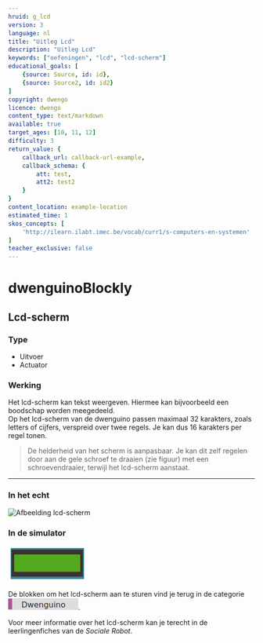 ```yaml
---
hruid: g_lcd
version: 3
language: nl
title: "Uitleg Lcd"
description: "Uitleg Lcd"
keywords: ["oefeningen", "lcd", "lcd-scherm"]
educational_goals: [
    {source: Source, id: id}, 
    {source: Source2, id: id2}
]
copyright: dwengo
licence: dwengo
content_type: text/markdown
available: true
target_ages: [10, 11, 12]
difficulty: 3
return_value: {
    callback_url: callback-url-example,
    callback_schema: {
        att: test,
        att2: test2
    }
}
content_location: example-location
estimated_time: 1
skos_concepts: [
    'http://ilearn.ilabt.imec.be/vocab/curr1/s-computers-en-systemen'
]
teacher_exclusive: false
---
```

# dwenguinoBlockly
## Lcd-scherm

### Type
- Uitvoer
- Actuator

### Werking
Het lcd-scherm kan tekst weergeven. Hiermee kan bijvoorbeeld een boodschap worden meegedeeld.<br>
Op het lcd-scherm van de dwenguino passen maximaal 32 karakters, zoals letters of cijfers, verspreid over twee regels. Je kan dus 16 karakters per regel tonen. 

> De helderheid van het scherm is aanpasbaar. Je kan dit zelf regelen door aan de gele schroef te draaien (zie figuur) met een schroevendraaier, terwijl het lcd-scherm aanstaat.

***

### In het echt

![](embed/dwenguino_lcd.png "Afbeelding lcd-scherm")

### In de simulator

![](embed/lcd.png "lcd-scherm")

De blokken om het lcd-scherm aan te sturen vind je terug in de categorie ![](embed/cat_dwenguino.png "categorie dwenguino").

<div class="alert alert-box alert-success">
Voor meer informatie over het lcd-scherm kan je terecht in de leerlingenfiches van de <em>Sociale Robot</em>.
</div>